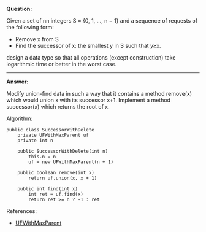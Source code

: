**Question:**

Given a set of nn integers S = {0, 1, ..., n − 1} and a sequence of requests of the following form:
    
+ Remove x from S
+ Find the successor of x: the smallest y in S such that y≥x.
          
design a data type so that all operations (except construction)  take logarithmic time or better in the worst case.

---

**Answer:**

Modify union-find data in such a way that it contains a method remove(x) which would union x with its successor x+1. Implement a method successor(x) which returns the root of x.

Algorithm:
    
    public class SuccessorWithDelete 
        private UFWithMaxParent uf
        private int n

        public SuccessorWithDelete(int n) 
            this.n = n
            uf = new UFWithMaxParent(n + 1)

        public boolean remove(int x) 
            return uf.union(x, x + 1)

        public int find(int x) 
            int ret = uf.find(x)
            return ret >= n ? -1 : ret

References:

+ [UFWithMaxParent](https://github.com/10adnan75/Coursera/blob/main/Algorithms-Part%20I/week1/interview%20questions/Union-find%20with%20specific%20canonical%20element/Solution.java)

